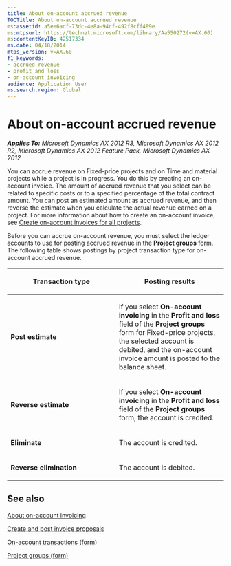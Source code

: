 ```yaml
---
title: About on-account accrued revenue
TOCTitle: About on-account accrued revenue
ms:assetid: a5ee6adf-73dc-4e8a-94cf-492f8cff489e
ms:mtpsurl: https://technet.microsoft.com/library/Aa550272(v=AX.60)
ms:contentKeyID: 42517334
ms.date: 04/18/2014
mtps_version: v=AX.60
f1_keywords:
- accrued revenue
- profit and loss
- on-account invoicing
audience: Application User
ms.search.region: Global
---
```


# About on-account accrued revenue 


_**Applies To:** Microsoft Dynamics AX 2012 R3, Microsoft Dynamics AX 2012 R2, Microsoft Dynamics AX 2012 Feature Pack, Microsoft Dynamics AX 2012_

You can accrue revenue on Fixed-price projects and on Time and material projects while a project is in progress. You do this by creating an on-account invoice. The amount of accrued revenue that you select can be related to specific costs or to a specified percentage of the total contract amount. You can post an estimated amount as accrued revenue, and then reverse the estimate when you calculate the actual revenue earned on a project. For more information about how to create an on-account invoice, see [Create on-account invoices for all projects](create-on-account-invoices-for-all-projects.md).

Before you can accrue on-account revenue, you must select the ledger accounts to use for posting accrued revenue in the **Project groups** form. The following table shows postings by project transaction type for on-account accrued revenue.

<table>
<colgroup>
<col style="width: 50%" />
<col style="width: 50%" />
</colgroup>
<thead>
<tr class="header">
<th><p>Transaction type</p></th>
<th><p>Posting results</p></th>
</tr>
</thead>
<tbody>
<tr class="odd">
<td><p><strong>Post estimate</strong></p></td>
<td><p>If you select <strong>On-account invoicing</strong> in the <strong>Profit and loss</strong> field of the <strong>Project groups</strong> form for Fixed-price projects, the selected account is debited, and the on-account invoice amount is posted to the balance sheet.</p></td>
</tr>
<tr class="even">
<td><p><strong>Reverse estimate</strong></p></td>
<td><p>If you select <strong>On-account invoicing</strong> in the <strong>Profit and loss</strong> field of the <strong>Project groups</strong> form, the account is credited.</p></td>
</tr>
<tr class="odd">
<td><p><strong>Eliminate</strong></p></td>
<td><p>The account is credited.</p></td>
</tr>
<tr class="even">
<td><p><strong>Reverse elimination</strong></p></td>
<td><p>The account is debited.</p></td>
</tr>
</tbody>
</table>


## See also

[About on-account invoicing](about-on-account-invoicing.md)

[Create and post invoice proposals](create-and-post-invoice-proposals.md)

[On-account transactions (form)](https://technet.microsoft.com/library/aa557380\(v=ax.60\))

[Project groups (form)](https://technet.microsoft.com/library/aa590435\(v=ax.60\))

  


